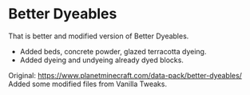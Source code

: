 # Better Dyeables

That is better and modified version of Better Dyeables.

- Added beds, concrete powder, glazed terracotta dyeing.
- Added dyeing and undyeing already dyed blocks.

Original: https://www.planetminecraft.com/data-pack/better-dyeables/
Added some modified files from Vanilla Tweaks.
